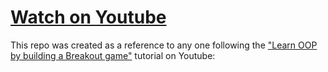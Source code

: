 <a href="https://youtu.be/gkltUTLJ78o"><h1>Watch on Youtube</h1></a>

This repo was created as a reference to any one following the <a href="https://youtu.be/gkltUTLJ78o">"Learn OOP by building a Breakout game"</a> tutorial on Youtube:

